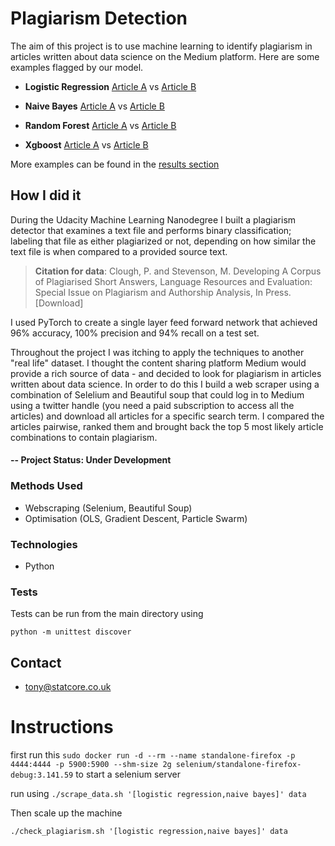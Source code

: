 # Plagiarism Detection
The aim of this project is to use machine learning to identify plagiarism in articles written about data science on the Medium platform. Here are some examples flagged by our model.

* **Logistic Regression** [Article A](https://towardsdatascience.com/why-linear-regression-is-not-suitable-for-binary-classification-c64457be8e28?source=search_post) vs [Article B](https://medium.com/@elenjubbas/linear-regression-vs-logistic-regression-for-classification-tasks-b42f85487857?source=search_post)

* **Naive Bayes** [Article A](https://medium.com/@mahjahnavi/natural-language-processing-an-overview-of-key-algorithms-and-their-evolution-2d9612d1f764?source=search_post) vs [Article B](https://medium.com/reality-engines/natural-language-processing-an-overview-of-key-algorithms-and-their-evolution-3588d2cef90f?source=search_post)

* **Random Forest** [Article A](https://medium.com/datadriveninvestor/ensemble-learning-and-random-forest-7430ebf3da7e?source=search_post) vs [Article B](https://medium.com/@Synced/how-random-forest-algorithm-works-in-machine-learning-3c0fe15b6674?source=search_post)

* **Xgboost** [Article A](https://towardsdatascience.com/boosting-performance-with-xgboost-b4a8deadede7?source=search_post) vs [Article B](https://medium.com/@knoldus/machinex-boosting-performance-with-xgboost-28c9f49998a6?source=search_post)

More examples can be found in the [results section](notebooks/2_investigate_plagiarism.ipynb)

## How I did it
During the Udacity Machine Learning Nanodegree I built a plagiarism detector that examines a text file and performs binary classification; labeling that file as either plagiarized or not, depending on how similar the text file is when compared to a provided source text.
> **Citation for data**: Clough, P. and Stevenson, M. Developing A Corpus of Plagiarised Short Answers, Language Resources and Evaluation: Special Issue on Plagiarism and Authorship Analysis, In Press. [Download]

I used PyTorch to create a single layer feed forward network that achieved 96% accuracy, 100% precision and 94% recall on a test set.

Throughout the project I was itching to apply the techniques to another "real life" dataset. I thought the content sharing platform Medium would provide a rich source of data - and decided to look for plagiarism in articles written about data science. In order to do this I build a web scraper using a combination of Selelium and Beautiful soup that could log in to Medium using a twitter handle (you need a paid subscription to access all the articles) and download all articles for a specific search term. I compared the articles pairwise, ranked them and brought back the top 5 most likely article combinations to contain plagiarism.

#### -- Project Status: Under Development

### Methods Used
* Webscraping (Selenium, Beautiful Soup)
* Optimisation (OLS, Gradient Descent, Particle Swarm)

### Technologies
* Python

### Tests
Tests can be run from the main directory using
```
python -m unittest discover
```

## Contact
* tony@statcore.co.uk



# Instructions

first run this
`sudo docker run -d --rm --name standalone-firefox -p 4444:4444 -p 5900:5900 --shm-size 2g selenium/standalone-firefox-debug:3.141.59`
to start a selenium server

run using
`./scrape_data.sh '[logistic regression,naive bayes]' data`

Then scale up the machine

`./check_plagiarism.sh '[logistic regression,naive bayes]' data`
